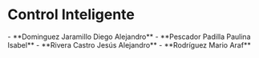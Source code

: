 <h1>Control Inteligente</h1>
-	**Dominguez Jaramillo Diego Alejandro**
-	**Pescador Padilla Paulina Isabel**	
-	**Rivera Castro Jesús Alejandro**
-	**Rodríguez Mario Araf**	

